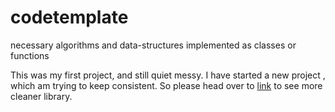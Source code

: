 # codetemplate
necessary algorithms and data-structures implemented as classes or functions

This was my first project, and still quiet messy. I have started a new project , which am trying to keep consistent. So please head over to [link](https://github.com/aakash140799/Algorithms) to see more cleaner library.
